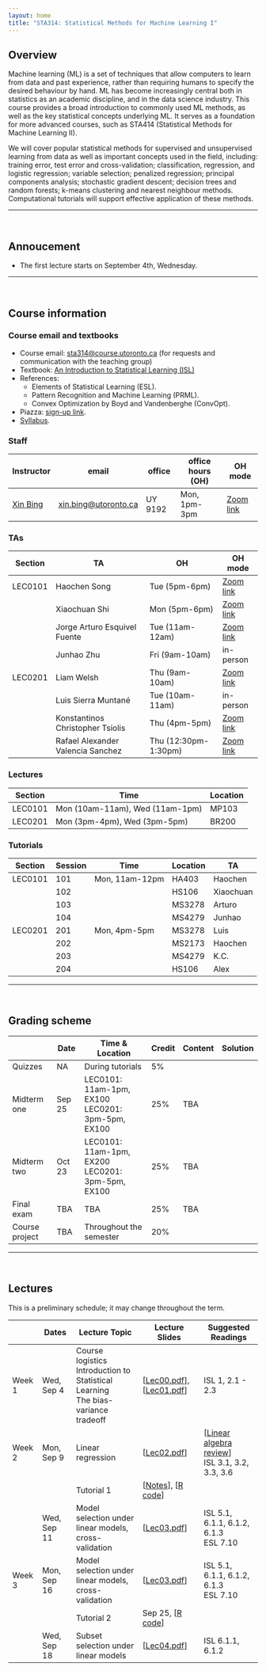 ```yaml
---
layout: home
title: "STA314: Statistical Methods for Machine Learning I"
---
```


## Overview

Machine learning (ML) is a set of techniques that allow computers to learn from data and past experience, rather than requiring humans to specify the desired behaviour by hand. ML has become increasingly central both in statistics as an academic discipline, and in the data science industry. This course provides a broad introduction to commonly used ML methods, as well as the key statistical concepts underlying ML. It serves as a foundation for more advanced courses, such as STA414 (Statistical Methods for Machine Learning II).

We will cover popular statistical methods for supervised and unsupervised learning from data as well as important concepts used in the field, including: training error, test error and cross-validation; classification, regression, and logistic regression; variable selection; penalized regression; principal components analysis; stochastic gradient descent; decision trees and random forests; k-means clustering and nearest neighbour methods. Computational tutorials will support effective application of these methods.

---

<br />

## Annoucement

<!-- 
- Homework 4 solution is available below. 
- Homework 3 solution is available below. 
- The last tutorial will be on Dec 4th. 
- Homework 4 will be due on Nov 29th, 11:59pm. 
- Midterm will be Oct 25th. We will have makeup classes on Oct 23rd. 
- Homework 1 will be released at 11:59pm on Septmeber 20th via Crowdmark. -->
- The first lecture starts on September 4th, Wednesday.
  
---
<br />

## Course information

### Course email and textbooks

- Course email: [sta314@course.utoronto.ca](mailto:sta314@course.utoronto.ca) (for requests and communication with the teaching group)
- Textbook: [An Introduction to Statistical Learning (ISL)](https://www.statlearning.com) 
- References:
  - Elements of Statistical Learning (ESL).
  - Pattern Recognition and Machine Learning (PRML).
  - Convex Optimization by Boyd and Vandenberghe (ConvOpt).
- Piazza: [sign-up link](https://piazza.com/utoronto.ca/fall2024/sta314).
- [Syllabus](/lectures/syllabus.pdf).

### Staff

| Instructor | email |  office |  office hours (OH) |  OH mode | 
| --- | --- | --- |  --- | --- |
| [Xin Bing](https://www.statistics.utoronto.ca/people/directories/all-faculty/xin-bing) |  [xin.bing@utoronto.ca](mailto:xin.bing@utoronto.ca) | UY 9192 | Mon, 1pm-3pm  |  [Zoom link](https://utoronto.zoom.us/j/81581102645)  | 

### TAs

| Section | TA  | OH | OH mode |  
| --- | --- | --- | --- |  
| LEC0101 | Haochen Song | Tue (5pm-6pm) | [Zoom link](https://utoronto.zoom.us/j/81683760499) |  
|  | Xiaochuan Shi | Mon (5pm-6pm) | [Zoom link](https://utoronto.zoom.us/j/82036868816) |  
|  | Jorge Arturo Esquivel Fuente  | Tue (11am-12am) | [Zoom link](https://utoronto.zoom.us/j/84836574590) | 
|	 | Junhao Zhu |	Fri (9am-10am) | in-person |  
| LEC0201 | Liam Welsh	| Thu (9am-10am) |  [Zoom link](https://utoronto.zoom.us/j/82522806582)  |  
|	 | Luis Sierra Muntan&eacute; |  Tue (10am-11am)	 | in-person |  
|	 | Konstantinos Christopher Tsiolis   | Thu (4pm-5pm) |  [Zoom link](https://utoronto.zoom.us/j/88132149228) |  
|	 | Rafael Alexander Valencia Sanchez  | Thu (12:30pm-1:30pm)	| [Zoom link](https://utoronto.zoom.us/j/83303506489)  | 

### Lectures 

| Section	| Time	| Location | 
| --- | --- | --- |
| LEC0101	| Mon (10am-11am), Wed (11am-1pm) | MP103 |
| LEC0201	| Mon (3pm-4pm), Wed (3pm-5pm) | BR200 |

### Tutorials 

| Section | Session | Time | Location | TA | 
|--- | --- | --- | --- | --- |
| LEC0101 | 101 | Mon, 11am-12pm | HA403 | Haochen  |
| | 102 |  |  HS106 |  Xiaochuan |
| | 103 |  |   MS3278  | Arturo |
| | 104 |  |  MS4279 | Junhao |
|LEC0201| 201 | Mon, 4pm-5pm | MS3278 | Luis |
| | 202 | |  MS2173 | Haochen |
| | 203 | | MS4279 | K.C. |
| | 204 | | HS106 | Alex |
 
---

<br />


## Grading scheme

|  | Date | Time & Location |  Credit | Content | Solution |
|---|---|---|---|---| --- |
| Quizzes | NA | During tutorials | 5% | | | 
| Midterm one | Sep 25 | LEC0101: 11am-1pm, EX100   <br> LEC0201: 3pm-5pm, EX100  | 25% | TBA |<!--[[sol-101.pdf](/hws/midterm/midterm-101-sol.pdf)] <br> [[sol-201.pdf](/hws/midterm/midterm-201-sol.pdf)]--> |
| Midterm two | Oct 23 | LEC0101: 11am-1pm, EX200    <br> LEC0201: 3pm-5pm, EX100  | 25% | TBA | <!--[[sol-101.pdf](/hws/midterm/midterm-101-sol.pdf)] <br> [[sol-201.pdf](/hws/midterm/midterm-201-sol.pdf)]--> |
| Final exam | TBA | TBA |   25% | TBA | |
| Course project | TBA | Throughout the semester | 20% | | |

<!--| [Homework 3](/hws/hw3/hw3.pdf) | Nov 2, 12 AM | Nov 19, 11:59 PM | 10% | Lec06-08 | [[Q1-Q3.pdf](/hws/hw3/hw3_solution_Q1_Q3.pdf)],[[Q4-Q5.pdf](/hws/hw3/hw3_solution_Q4Q5.pdf)] |
| [Homework 4](/hws/hw4/hw4.pdf) | Nov 16, 12 AM | Nov 29, 11:59 PM  | 10% | Lec06-10 | [[sol-derivation](/hws/hw4/hw4_solution_derivation.pdf)], [[sol-coding](/hws/hw4/hw4_solution_coding.pdf)]  |-->

---

<br />


## Lectures 

This is a preliminary schedule; it may change throughout the term. 

| | Dates	| Lecture Topic	| Lecture Slides	| Suggested Readings |
| --- | --- | --- | --- | --- | 
| Week 1 | Wed, Sep 4 | Course logistics <br /> Introduction to Statistical Learning  <br /> The bias-variance tradeoff |  [[Lec00.pdf](/lectures/lec0.pdf)],[[Lec01.pdf](/lectures/lec1.pdf)]  | ISL 1, 2.1 - 2.3   |
| Week 2 | Mon, Sep 9 | Linear regression | [[Lec02.pdf](/lectures/lec02.pdf)] |   [[Linear algebra review](/tutorials/review_linear_algebra.pdf)] <br />  ISL 3.1, 3.2, 3.3, 3.6 |
| |  | Tutorial 1 | [[Notes](/tutorials/tut01.pdf)], [[R code](/tutorials/tut01.R)]   | |
| | Wed, Sep 11 | Model selection under linear models, <br /> cross-validation | [[Lec03.pdf](/lectures/lec03.pdf)] | ISL 5.1, 6.1.1,  6.1.2, 6.1.3 <br /> ESL 7.10 |
| Week 3 | Mon, Sep 16 | Model selection under linear models, <br /> cross-validation | [[Lec03.pdf](/lectures/lec03.pdf)] | ISL 5.1, 6.1.1,  6.1.2, 6.1.3 <br /> ESL 7.10 |
| | | Tutorial 2| Sep 25, [[R code](/tutorials/tut02.R)] | |
| | Wed, Sep 18 | Subset selection under linear models |  [[Lec04.pdf](/lectures/lec04.pdf)] | ISL 6.1.1,  6.1.2 |

<!-- 
| Sep 11 | Model selection under linear models, <br /> cross-validation | [[Lec03.pdf](/lectures/lec03.pdf)] | Sep 25, [[R code](/tutorials/tut02.R)] | ISL 5.1, 6.1.1,  6.1.2, 6.1.3 <br /> ESL 7.10 |
| Sep 16 (Mon) | Subset selection under linear models |  [[Lec04.pdf](/lectures/lec04.pdf)] | Oct 2, [[Rmd](/tutorials/TUT3.Rmd)] | ISL 6.1.1,  6.1.2 |
| Sep 18 | Regularized linear regression |  [[Lec05.pdf](/lectures/lec05.pdf)] | No tutorial, Thanksgiving <br /> [[OLS vs Ridge](/tutorials/tut03.pdf)] (optional reading) |  ISL 6.2, 6.4 <br /> ESL 7.10 |
| Sep 23 (Mon) | Move beyond linearity | [[Lec06.pdf](/lectures/lec06.pdf)] | [[Notes](/tutorials/tut03.pdf)], [[Extra notes](/tutorials/tut3_Note.pdf)] | ISL 7.1-7.4, 7.6, 7.7  |
| Sep 25 | Midterm one | | | | 
| Sep 30 (Mon) | Move beyond linearity | | | |
| Oct 2  | Introduction to classification <br />  Logistic regression |  [[Lec07.pdf](/lectures/lec07.pdf)] | Oct 30, [[Rmd](/tutorials/tut04.Rmd)]  | ISL 4.1-4.6 <br /> ESL 4.3, 4.4 |
| Oct 7 (Mon)  | Gradient descent|  [[Lec08.pdf](/lectures/lec08.pdf)]  | No tutorial | ISL 9.1-9.5 <br /> ESL 12.1, 12.2 <br /> PRML 4.1, 4.3 <br /> ConvOpt 2.1-2.3, 3.1, 3.2, 4.1, 4.2 <br /> [[Multivariate calculus](/tutorials/notes_on_multivariable_calculus.pdf)] |
| Oct 9  | Multi-class logistic regression, <br /> discriminant analysis | [[Lec09.pdf](/lectures/lec09.pdf)] | Nov 20, [[Rmd](/tutorials/TUT05.qmd)] |  ISL 4.3-4.6 <br /> ESL 5.1, 5.2 <br />  ConvOpt 2.5, 5.1, 5.2 |
| Oct 16 | Tree based approaches: decision tree | [[Lec10.pdf](/lectures/lec10.pdf)]  | No tutorial | ISL 8.1  <br /> ESL 9.2  |
| Oct 23 | Midterm two | | | |
| Nov 6  | Bootstrap, bagging, <br /> random forest, boosting |  [[Lec11.pdf](/lectures/lec11.pdf)]  |  Dec 4, [[Rmd](/tutorials/tut06.Rmd)] | ISL 5.2, 5.3.4, 8.2 <br /> ESL 7.11, 8.7, 10.1, 15 <br /> [[Notes on gradient boosting machine](/tutorials/gradient_boosting_machine.pdf)] |
| Nov 13 | | | | |
| Nov 20 | | | | |
| Nov 27 | Unsupervised learning: K-means clustering and PCA |  [[Lec12.pdf](/lectures/lec12.pdf)] | Class ends | ISL 10.1 - 10.3 <br /> ESL 14.3 <br /> PRML 9.1 | 
-->

